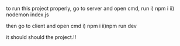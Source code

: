 to run this project properly,
go to server and open cmd,
run  i) npm i 
     ii) nodemon index.js


then go to client and open cmd
    i) npm i
    ii)npm run dev

it should should the project.!!

